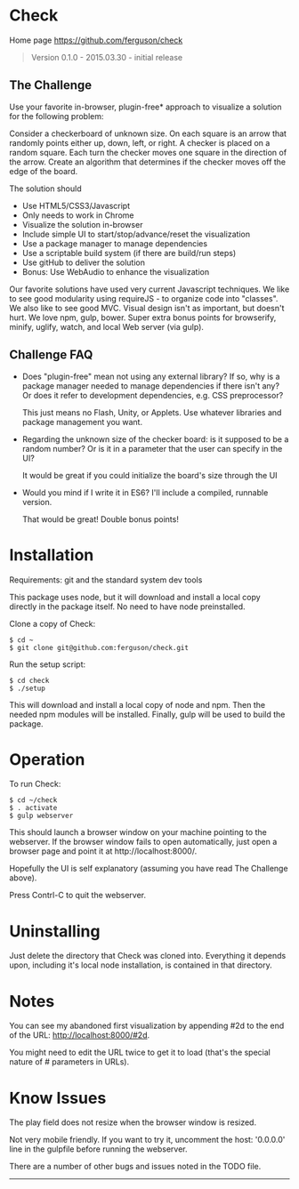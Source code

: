Check
=====

Home page <https://github.com/ferguson/check>

> Version 0.1.0 - 2015.03.30 - initial release

The Challenge
-------------

Use your favorite in-browser, plugin-free* approach to visualize a
solution for the following problem:

Consider a checkerboard of unknown size. On each square is an arrow
that randomly points either up, down, left, or right. A checker is
placed on a random square. Each turn the checker moves one square in
the direction of the arrow. Create an algorithm that determines if the
checker moves off the edge of the board.

The solution should
 - Use HTML5/CSS3/Javascript
 - Only needs to work in Chrome
 - Visualize the solution in-browser
 - Include simple UI to start/stop/advance/reset the visualization
 - Use a package manager to manage dependencies
 - Use a scriptable build system (if there are build/run steps)
 - Use gitHub to deliver the solution
 - Bonus: Use WebAudio to enhance the visualization


Our favorite solutions have used very current Javascript techniques.
We like to see good modularity using requireJS - to organize code into
"classes".  We also like to see good MVC. Visual design isn't as
important, but doesn't hurt. We love npm, gulp, bower.  Super extra
bonus points for browserify, minify, uglify, watch, and local Web
server (via gulp).

Challenge FAQ
-------------

 - Does "plugin-free" mean not using any external library? If so, why
   is a package manager needed to manage dependencies if there isn't
   any? Or does it refer to development dependencies, e.g. CSS
   preprocessor?

   This just means no Flash, Unity, or Applets. Use
   whatever libraries and package management you want.

 - Regarding the unknown size of the checker board: is it supposed to
   be a random number? Or is it in a parameter that the user can
   specify in the UI?

   It would be great if you could initialize the board's size through the UI

 - Would you mind if I write it in ES6? I'll include a compiled,
   runnable version.

   That would be great! Double bonus points!

Installation
============

Requirements: git and the standard system dev tools

This package uses node, but it will download and install a local copy
directly in the package itself. No need to have node preinstalled.

Clone a copy of Check:

    $ cd ~
    $ git clone git@github.com:ferguson/check.git

Run the setup script:

    $ cd check
    $ ./setup

This will download and install a local copy of node and npm. Then the
needed npm modules will be installed. Finally, gulp will be used to
build the package.

Operation
=========

To run Check:

    $ cd ~/check
    $ . activate
    $ gulp webserver

This should launch a browser window on your machine pointing to the
webserver. If the browser window fails to open automatically, just
open a browser page and point it at http://localhost:8000/.

Hopefully the UI is self explanatory (assuming you have read The
Challenge above).

Press Contrl-C to quit the webserver.

Uninstalling
============

Just delete the directory that Check was cloned into. Everything it
depends upon, including it's local node installation, is contained in
that directory.

Notes
=====

You can see my abandoned first visualization by appending #2d to the
end of the URL: <http://localhost:8000/#2d>.

You might need to edit the URL twice to get it to load (that's the
special nature of # parameters in URLs).

Know Issues
===========

The play field does not resize when the browser window is resized.

Not very mobile friendly. If you want to try it, uncomment the host:
'0.0.0.0' line in the gulpfile before running the webserver.

There are a number of other bugs and issues noted in the TODO file.

------------------------------------------------------------

